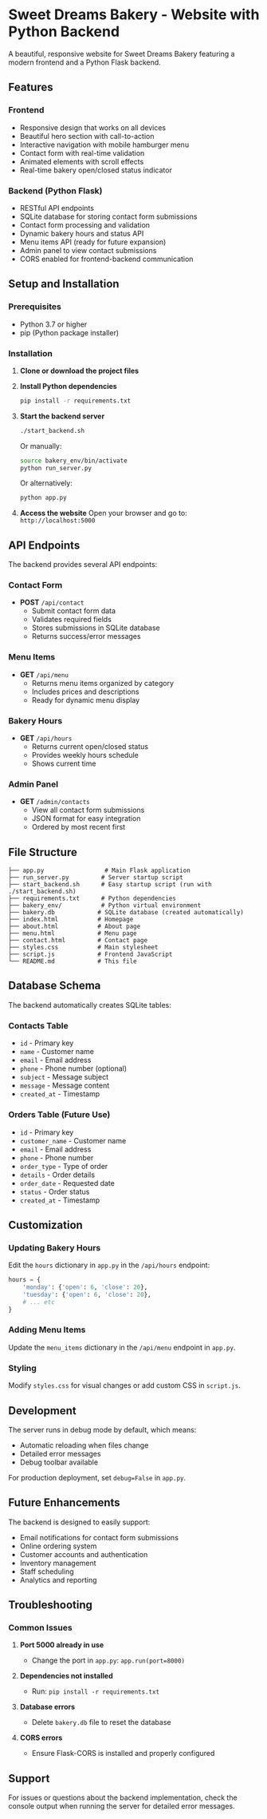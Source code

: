 # Sweet Dreams Bakery - Website with Python Backend

A beautiful, responsive website for Sweet Dreams Bakery featuring a modern frontend and a Python Flask backend.

## Features

### Frontend
- Responsive design that works on all devices
- Beautiful hero section with call-to-action
- Interactive navigation with mobile hamburger menu
- Contact form with real-time validation
- Animated elements with scroll effects
- Real-time bakery open/closed status indicator

### Backend (Python Flask)
- RESTful API endpoints
- SQLite database for storing contact form submissions
- Contact form processing and validation
- Dynamic bakery hours and status API
- Menu items API (ready for future expansion)
- Admin panel to view contact submissions
- CORS enabled for frontend-backend communication

## Setup and Installation

### Prerequisites
- Python 3.7 or higher
- pip (Python package installer)

### Installation

1. **Clone or download the project files**

2. **Install Python dependencies**
   ```bash
   pip install -r requirements.txt
   ```

3. **Start the backend server**
   ```bash
   ./start_backend.sh
   ```
   
   Or manually:
   ```bash
   source bakery_env/bin/activate
   python run_server.py
   ```
   
   Or alternatively:
   ```bash
   python app.py
   ```

4. **Access the website**
   Open your browser and go to: `http://localhost:5000`

## API Endpoints

The backend provides several API endpoints:

### Contact Form
- **POST** `/api/contact`
  - Submit contact form data
  - Validates required fields
  - Stores submissions in SQLite database
  - Returns success/error messages

### Menu Items
- **GET** `/api/menu`
  - Returns menu items organized by category
  - Includes prices and descriptions
  - Ready for dynamic menu display

### Bakery Hours
- **GET** `/api/hours`
  - Returns current open/closed status
  - Provides weekly hours schedule
  - Shows current time

### Admin Panel
- **GET** `/admin/contacts`
  - View all contact form submissions
  - JSON format for easy integration
  - Ordered by most recent first

## File Structure

```
├── app.py                 # Main Flask application
├── run_server.py         # Server startup script
├── start_backend.sh      # Easy startup script (run with ./start_backend.sh)
├── requirements.txt      # Python dependencies
├── bakery_env/           # Python virtual environment
├── bakery.db            # SQLite database (created automatically)
├── index.html           # Homepage
├── about.html           # About page
├── menu.html            # Menu page
├── contact.html         # Contact page
├── styles.css           # Main stylesheet
├── script.js            # Frontend JavaScript
└── README.md            # This file
```

## Database Schema

The backend automatically creates SQLite tables:

### Contacts Table
- `id` - Primary key
- `name` - Customer name
- `email` - Email address
- `phone` - Phone number (optional)
- `subject` - Message subject
- `message` - Message content
- `created_at` - Timestamp

### Orders Table (Future Use)
- `id` - Primary key
- `customer_name` - Customer name
- `email` - Email address
- `phone` - Phone number
- `order_type` - Type of order
- `details` - Order details
- `order_date` - Requested date
- `status` - Order status
- `created_at` - Timestamp

## Customization

### Updating Bakery Hours
Edit the `hours` dictionary in `app.py` in the `/api/hours` endpoint:

```python
hours = {
    'monday': {'open': 6, 'close': 20},
    'tuesday': {'open': 6, 'close': 20},
    # ... etc
}
```

### Adding Menu Items
Update the `menu_items` dictionary in the `/api/menu` endpoint in `app.py`.

### Styling
Modify `styles.css` for visual changes or add custom CSS in `script.js`.

## Development

The server runs in debug mode by default, which means:
- Automatic reloading when files change
- Detailed error messages
- Debug toolbar available

For production deployment, set `debug=False` in `app.py`.

## Future Enhancements

The backend is designed to easily support:
- Email notifications for contact form submissions
- Online ordering system
- Customer accounts and authentication
- Inventory management
- Staff scheduling
- Analytics and reporting

## Troubleshooting

### Common Issues

1. **Port 5000 already in use**
   - Change the port in `app.py`: `app.run(port=8000)`

2. **Dependencies not installed**
   - Run: `pip install -r requirements.txt`

3. **Database errors**
   - Delete `bakery.db` file to reset the database

4. **CORS errors**
   - Ensure Flask-CORS is installed and properly configured

## Support

For issues or questions about the backend implementation, check the console output when running the server for detailed error messages.